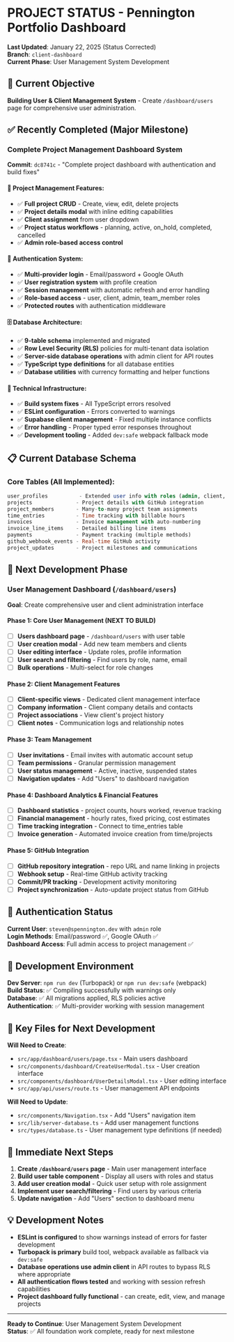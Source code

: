 # PROJECT STATUS - Pennington Portfolio Dashboard

**Last Updated**: January 22, 2025 (Status Corrected)  
**Branch**: `client-dashboard`  
**Current Phase**: User Management System Development

## 🎯 Current Objective

**Building User & Client Management System** - Create `/dashboard/users` page for comprehensive user administration.

## ✅ Recently Completed (Major Milestone)

### Complete Project Management Dashboard System
**Commit**: `dc8741c` - "Complete project dashboard with authentication and build fixes"

#### 🚀 **Project Management Features**:
- ✅ **Full project CRUD** - Create, view, edit, delete projects
- ✅ **Project details modal** with inline editing capabilities
- ✅ **Client assignment** from user dropdown
- ✅ **Project status workflows** - planning, active, on_hold, completed, cancelled
- ✅ **Admin role-based access control**

#### 🔐 **Authentication System**:
- ✅ **Multi-provider login** - Email/password + Google OAuth
- ✅ **User registration system** with profile creation
- ✅ **Session management** with automatic refresh and error handling
- ✅ **Role-based access** - user, client, admin, team_member roles
- ✅ **Protected routes** with authentication middleware

#### 🗄️ **Database Architecture**:
- ✅ **9-table schema** implemented and migrated
- ✅ **Row Level Security (RLS)** policies for multi-tenant data isolation
- ✅ **Server-side database operations** with admin client for API routes
- ✅ **TypeScript type definitions** for all database entities
- ✅ **Database utilities** with currency formatting and helper functions

#### 🔧 **Technical Infrastructure**:
- ✅ **Build system fixes** - All TypeScript errors resolved
- ✅ **ESLint configuration** - Errors converted to warnings
- ✅ **Supabase client management** - Fixed multiple instance conflicts
- ✅ **Error handling** - Proper typed error responses throughout
- ✅ **Development tooling** - Added `dev:safe` webpack fallback mode

## 📋 Current Database Schema

### Core Tables (All Implemented):
```sql
user_profiles          - Extended user info with roles (admin, client, team_member, user)
projects              - Project details with GitHub integration
project_members       - Many-to-many project team assignments  
time_entries          - Time tracking with billable hours
invoices              - Invoice management with auto-numbering
invoice_line_items    - Detailed billing line items
payments              - Payment tracking (multiple methods)
github_webhook_events - Real-time GitHub activity
project_updates       - Project milestones and communications
```

## 🎯 Next Development Phase

### **User Management Dashboard** (`/dashboard/users`)

**Goal**: Create comprehensive user and client administration interface

#### **Phase 1**: Core User Management (NEXT TO BUILD)
- [ ] **Users dashboard page** - `/dashboard/users` with user table
- [ ] **User creation modal** - Add new team members and clients
- [ ] **User editing interface** - Update roles, profile information
- [ ] **User search and filtering** - Find users by role, name, email
- [ ] **Bulk operations** - Multi-select for role changes

#### **Phase 2**: Client Management Features  
- [ ] **Client-specific views** - Dedicated client management interface
- [ ] **Company information** - Client company details and contacts
- [ ] **Project associations** - View client's project history
- [ ] **Client notes** - Communication logs and relationship notes

#### **Phase 3**: Team Management
- [ ] **User invitations** - Email invites with automatic account setup
- [ ] **Team permissions** - Granular permission management
- [ ] **User status management** - Active, inactive, suspended states
- [ ] **Navigation updates** - Add "Users" to dashboard navigation

#### **Phase 4**: Dashboard Analytics & Financial Features
- [ ] **Dashboard statistics** - project counts, hours worked, revenue tracking
- [ ] **Financial management** - hourly rates, fixed pricing, cost estimates
- [ ] **Time tracking integration** - Connect to time_entries table
- [ ] **Invoice generation** - Automated invoice creation from time/projects

#### **Phase 5**: GitHub Integration
- [ ] **GitHub repository integration** - repo URL and name linking in projects
- [ ] **Webhook setup** - Real-time GitHub activity tracking
- [ ] **Commit/PR tracking** - Development activity monitoring
- [ ] **Project synchronization** - Auto-update project status from GitHub

## 🔑 Authentication Status

**Current User**: `steven@spennington.dev` with `admin` role  
**Login Methods**: Email/password ✅, Google OAuth ✅  
**Dashboard Access**: Full admin access to project management ✅

## 🚀 Development Environment

**Dev Server**: `npm run dev` (Turbopack) or `npm run dev:safe` (webpack)  
**Build Status**: ✅ Compiling successfully with warnings only  
**Database**: ✅ All migrations applied, RLS policies active  
**Authentication**: ✅ Multi-provider working with session management  

## 📂 Key Files for Next Development

**Will Need to Create**:
- `src/app/dashboard/users/page.tsx` - Main users dashboard
- `src/components/dashboard/CreateUserModal.tsx` - User creation interface
- `src/components/dashboard/UserDetailsModal.tsx` - User editing interface
- `src/app/api/users/route.ts` - User management API endpoints

**Will Need to Update**:
- `src/components/Navigation.tsx` - Add "Users" navigation item
- `src/lib/server-database.ts` - Add user management functions
- `src/types/database.ts` - User management type definitions (if needed)

## 🎯 Immediate Next Steps

1. **Create `/dashboard/users` page** - Main user management interface
2. **Build user table component** - Display all users with roles and status
3. **Add user creation modal** - Quick user setup with role assignment
4. **Implement user search/filtering** - Find users by various criteria
5. **Update navigation** - Add "Users" section to dashboard menu

## 💡 Development Notes

- **ESLint is configured** to show warnings instead of errors for faster development
- **Turbopack is primary** build tool, webpack available as fallback via `dev:safe`
- **Database operations use admin client** in API routes to bypass RLS where appropriate
- **All authentication flows tested** and working with session refresh capabilities
- **Project dashboard fully functional** - can create, edit, view, and manage projects

---

**Ready to Continue**: User Management System Development  
**Status**: ✅ All foundation work complete, ready for next milestone